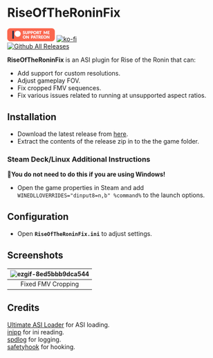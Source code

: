 # RiseOfTheRoninFix
[![Patreon-Button](https://github.com/Lyall/RiseOfTheRoninFix/blob/main/.github/Patreon-Button.png?raw=true)](https://www.patreon.com/Wintermance) 
[![ko-fi](https://ko-fi.com/img/githubbutton_sm.svg)](https://ko-fi.com/W7W01UAI9)<br />
[![Github All Releases](https://img.shields.io/github/downloads/Lyall/RiseOfTheRoninFix/total.svg)](https://github.com/Lyall/RiseOfTheRoninFix/releases)

**RiseOfTheRoninFix** is an ASI plugin for Rise of the Ronin that can:
- Add support for custom resolutions.
- Adjust gameplay FOV.
- Fix cropped FMV sequences.
- Fix various issues related to running at unsupported aspect ratios.

## Installation  
- Download the latest release from [here](https://github.com/Lyall/RiseOfTheRoninFix/releases). 
- Extract the contents of the release zip in to the the game folder.  

### Steam Deck/Linux Additional Instructions
🚩**You do not need to do this if you are using Windows!**  
- Open the game properties in Steam and add `WINEDLLOVERRIDES="dinput8=n,b" %command%` to the launch options.  

## Configuration
- Open **`RiseOfTheRoninFix.ini`** to adjust settings.

## Screenshots
| ![ezgif-8ed5bbb9dca544](https://github.com/user-attachments/assets/99083863-1ea5-4cd8-92fd-102a604f37b1) |
|:--:|
| Fixed FMV Cropping |

## Credits
[Ultimate ASI Loader](https://github.com/ThirteenAG/Ultimate-ASI-Loader) for ASI loading. <br />
[inipp](https://github.com/mcmtroffaes/inipp) for ini reading. <br />
[spdlog](https://github.com/gabime/spdlog) for logging. <br />
[safetyhook](https://github.com/cursey/safetyhook) for hooking.
